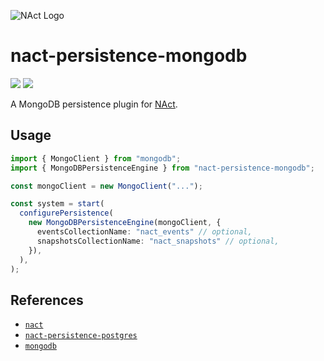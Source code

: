 ![NAct Logo](https://raw.githubusercontent.com/ncthbrt/nact/master/assets/logo.svg?sanitize=true)

# nact-persistence-mongodb
![](https://img.shields.io/npm/v/nact-persistence-mongodb)
![](https://img.shields.io/npm/l/nact-persistence-mongodb)

A MongoDB persistence plugin for [NAct](https://nact.xyz/).

## Usage

```typescript
import { MongoClient } from "mongodb";
import { MongoDBPersistenceEngine } from "nact-persistence-mongodb";

const mongoClient = new MongoClient("...");

const system = start(
  configurePersistence(
    new MongoDBPersistenceEngine(mongoClient, {
      eventsCollectionName: "nact_events" // optional,
      snapshotsCollectionName: "nact_snapshots" // optional,
    }),
  ),
);
```

## References

- [`nact`](https://nact.xyz/)
- [`nact-persistence-postgres`](https://github.com/ncthbrt/nact-persistence-postgres)
- [`mongodb`](https://www.mongodb.com/docs/drivers/node/current/)
